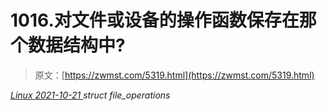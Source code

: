 <!--yml
category: 未分类
date: 0001-01-01 00:00:00
-->

# 1016.对文件或设备的操作函数保存在那个数据结构中?

> 原文：[https://zwmst.com/5319.html](https://zwmst.com/5319.html)

   [ *Linux* ](https://zwmst.com/linux)*[ <time datetime="2021-10-21T23:47:57+08:00"> 2021-10-21 </time> ](https://zwmst.com/5319.html)  struct file_operations*